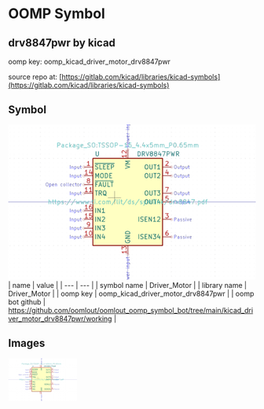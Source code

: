 # OOMP Symbol  
## drv8847pwr  by kicad  
  
oomp key: oomp_kicad_driver_motor_drv8847pwr  
  
source repo at: [https://gitlab.com/kicad/libraries/kicad-symbols](https://gitlab.com/kicad/libraries/kicad-symbols)  
## Symbol  
  
[![working.png](working_600.png)](working.png)  
| name | value | 
| --- | --- | 
| symbol name | Driver_Motor | 
| library name | Driver_Motor | 
| oomp key | oomp_kicad_driver_motor_drv8847pwr | 
| oomp bot github | https://github.com/oomlout/oomlout_oomp_symbol_bot/tree/main/kicad_driver_motor_drv8847pwr/working | 
## Images  
  
[![working.png](working_140.png)](working.png)  

